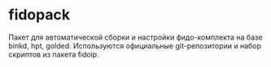 # fidopack
Пакет для автоматической сборки и настройки фидо-комплекта на базе binkd, hpt, golded.
Используются официальные git-репозитории и набор скриптов из пакета fidoip.
